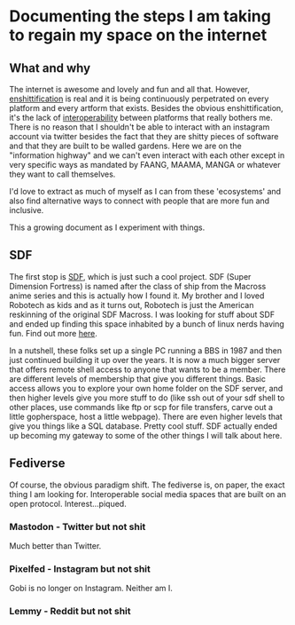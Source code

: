 # Documenting the steps I am taking to regain my space on the internet

## What and why

The internet is awesome and lovely and fun and all that. However, [enshittification](https://en.wikipedia.org/wiki/Enshittification) is real and it is being continuously perpetrated on every platform and every artform that exists. Besides the obvious enshittification, it's the lack of [interoperability](https://www.eff.org/deeplinks/2020/07/legislative-path-interoperable-internet) between platforms that really bothers me. There is no reason that I shouldn't be able to interact with an instagram account via twitter besides the fact that they are shitty pieces of software and that they are built to be walled gardens. Here we are on the "information highway" and we can't even interact with each other except in very specific ways as mandated by FAANG, MAAMA, MANGA or whatever they want to call themselves.

I'd love to extract as much of myself as I can from these 'ecosystems' and also find alternative ways to connect with people that are more fun and inclusive.

This a growing document as I experiment with things.

## SDF
The first stop is [SDF](https://sdf.org/), which is just such a cool project. SDF (Super Dimension Fortress) is named after the class of ship from the Macross anime series and this is actually how I found it. My brother and I loved Robotech as kids and as it turns out, Robotech is just the American reskinning of the original SDF Macross. I was looking for stuff about SDF and ended up finding this space inhabited by a bunch of linux nerds having fun. Find out more [here](https://sdf.org/?faq).

In a nutshell, these folks set up a single PC running a BBS in 1987 and then just continued building it up over the years. It is now a much bigger server that offers remote shell access to anyone that wants to be a member. There are different levels of membership that give you different things. Basic access allows you to explore your own home folder on the SDF server, and then higher levels give you more stuff to do (like ssh out of your sdf shell to other places, use commands like ftp or scp for file transfers, carve out a little gopherspace, host a little webpage). There are even higher levels that give you things like a SQL database. Pretty cool stuff. SDF actually ended up becoming my gateway to some of the other things I will talk about here.

## Fediverse
Of course, the obvious paradigm shift. The fediverse is, on paper, the exact thing I am looking for. Interoperable social media spaces that are built on an open protocol. Interest...piqued.

### Mastodon - Twitter but not shit
Much better than Twitter.

### Pixelfed - Instagram but not shit
Gobi is no longer on Instagram. Neither am I.

### Lemmy - Reddit but not shit
